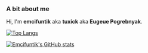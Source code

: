 ### A bit about me
Hi, I'm **emcifuntik** aka **tuxick** aka **Eugeue Pogrebnyak**. 

[![Top Langs](https://github-readme-stats.vercel.app/api/top-langs/?username=emcifuntik&layout=compact&theme=cobalt&bg_color=00000000&border_color=00000000)](https://github.com/emcifuntik)

[![Emcifuntik's GitHub stats](https://github-readme-stats.vercel.app/api?username=emcifuntik&count_private=true&show_icons=true&theme=gradient&include_all_commits=true&theme=cobalt&bg_color=00000000&border_color=00000000&title_color=e582d8FF&text_color=67eea5ff)](https://github.com/emcifuntik)
<!--
**emcifuntik/emcifuntik** is a ✨ _special_ ✨ repository because its `README.md` (this file) appears on your GitHub profile.

Here are some ideas to get you started:

- 🔭 I’m currently working on ...
- 🌱 I’m currently learning ...
- 👯 I’m looking to collaborate on ...
- 🤔 I’m looking for help with ...
- 💬 Ask me about ...
- 📫 How to reach me: ...
- 😄 Pronouns: ...
- ⚡ Fun fact: ...
-->
